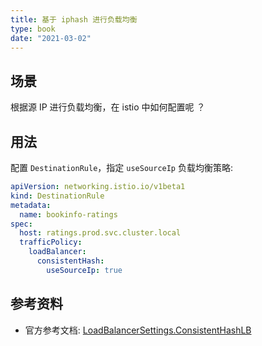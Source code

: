 ```yaml
---
title: 基于 iphash 进行负载均衡
type: book
date: "2021-03-02"
---
```


## 场景

根据源 IP 进行负载均衡，在 istio 中如何配置呢 ？

## 用法

配置 `DestinationRule`，指定 `useSourceIp` 负载均衡策略:


```yaml
apiVersion: networking.istio.io/v1beta1
kind: DestinationRule
metadata:
  name: bookinfo-ratings
spec:
  host: ratings.prod.svc.cluster.local
  trafficPolicy:
    loadBalancer:
      consistentHash:
        useSourceIp: true
```

## 参考资料

* 官方参考文档: [LoadBalancerSettings.ConsistentHashLB](https://istio.io/latest/docs/reference/config/networking/destination-rule/#LoadBalancerSettings-ConsistentHashLB)
